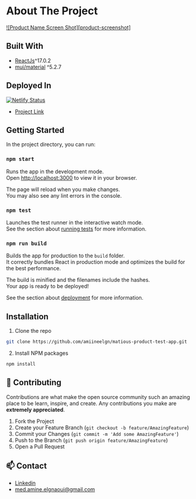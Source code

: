 # About The Project
[![Product Name Screen Shot][product-screenshot]](https://example.com)



## Built With

* [ReactJs](https://reactjs.org/)^17.0.2
* [mui/material](https://mui.com/) ^5.2.7

## Deployed In

<a href="https://app.netlify.com/sites/make-a-readme/deploys" rel="nofollow"><img src="https://camo.githubusercontent.com/047b2905ee4cf09ba97ba0bd75feedcce3b1de97a717016ac97d9c52e9a0d168/68747470733a2f2f6170692e6e65746c6966792e636f6d2f6170692f76312f6261646765732f36383939326431632d333664342d346138342d623137372d3030633166363466626362342f6465706c6f792d737461747573" alt="Netlify Status" data-canonical-src="https://api.netlify.com/api/v1/badges/68992d1c-36d4-4a84-b177-00c1f64fbcb4/deploy-status" style="max-width: 100%;"></a>
* [Project Link](https://github.com/amiineelgn/matious-product-test-app.git)

## Getting Started

In the project directory, you can run:
### `npm start`

Runs the app in the development mode.\
Open [http://localhost:3000](http://localhost:3000) to view it in your browser.

The page will reload when you make changes.\
You may also see any lint errors in the console.

### `npm test`

Launches the test runner in the interactive watch mode.\
See the section about [running tests](https://facebook.github.io/create-react-app/docs/running-tests) for more information.

### `npm run build`

Builds the app for production to the `build` folder.\
It correctly bundles React in production mode and optimizes the build for the best performance.

The build is minified and the filenames include the hashes.\
Your app is ready to be deployed!

See the section about [deployment](https://facebook.github.io/create-react-app/docs/deployment) for more information.

## Installation

1. Clone the repo
```sh
git clone https://github.com/amiineelgn/matious-product-test-app.git
```
2. Install NPM packages
```sh
npm install
```

## 🤝 Contributing

Contributions are what make the open source community such an amazing place to be learn, inspire, and create. Any contributions you make are **extremely appreciated**.

1. Fork the Project
2. Create your Feature Branch (`git checkout -b feature/AmazingFeature`)
3. Commit your Changes (`git commit -m 'Add some AmazingFeature'`)
4. Push to the Branch (`git push origin feature/AmazingFeature`)
5. Open a Pull Request


<!-- CONTACT -->
## 📫 Contact

* [Linkedin](https://www.linkedin.com/in/mohamed-amine-el-gnaoui/)
* med.amine.elgnaoui@gmail.com





